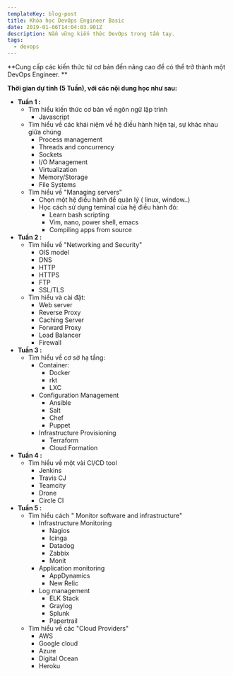```yaml
---
templateKey: blog-post
title: Khóa học DevOps Engineer Basic
date: 2019-01-06T14:04:03.901Z
description: Nắm vững kiến thức DevOps trong tầm tay.
tags:
  - devops
---
```

**Cung cấp các kiến thức từ cơ bản đến nâng cao để có thể trở thành một DevOps Engineer. **

**Thời gian dự tính (5 Tuần), với các nội dung học như sau:**

* **Tuần 1 :**
  * Tìm hiểu kiến thức cơ bản về ngôn ngữ lập trình 
    * Javascript
  * Tìm hiểu về các khái niệm về hệ điều hành hiện tại, sự khác nhau giữa chúng
    * Process management
    * Threads and concurrency
    * Sockets
    * I/O Management
    * Virtualization
    * Memory/Storage
    * File Systems
  * Tìm hiểu về "Managing servers"
    * Chọn một hệ điều hành để quán lý ( linux, window..)
    * Học cách sử dụng teminal của hệ điều hành đó:
      * Learn bash scripting
      * Vim, nano, power shell, emacs
      * Compiling apps from source
* **Tuần 2 :**
  * Tìm hiểu về "Networking and Security"
    * OIS model
    * DNS
    * HTTP
    * HTTPS
    * FTP
    * SSL/TLS
  * Tìm hiểu và cài đặt:
    * Web server
    * Reverse Proxy
    * Caching Server
    * Forward Proxy
    * Load Balancer
    * Firewall
* **Tuần 3 :**
  * Tìm hiểu về cơ sở hạ tầng:
    * Container:
      * Docker
      * rkt
      * LXC
    * Configuration Management
      * Ansible
      * Salt
      * Chef
      * Puppet
    * Infrastructure Provisioning
      * Terraform
      * Cloud Formation
* **Tuần 4 :**
  * Tìm hiểu về một vài CI/CD tool
    * Jenkins
    * Travis CJ
    * Teamcity
    * Drone
    * Circle CI
* **Tuần 5 :**
  * Tìm hiểu cách " Monitor software and infrastructure"
    * Infrastructure Monitoring
      * Nagios
      * Icinga
      * Datadog
      * Zabbix
      * Monit
    * Application monitoring
      * AppDynamics
      * New Relic
    * Log management
      * ELK Stack
      * Graylog
      * Splunk
      * Papertrail
  * Tìm hiểu về các "Cloud Providers"
    * AWS
    * Google cloud
    * Azure
    * Digital Ocean
    * Heroku
